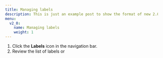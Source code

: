 ```yaml
---
title: Managing labels
description: This is just an example post to show the format of new 2.0 posts
menu:
  v2_0:
    name: Managing labels
    weight: 1
---
```


1. Click the **Labels** icon in the navigation bar.
2. Review the list of labels or 
